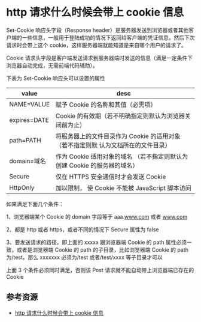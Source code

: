 # http 请求什么时候会带上 cookie 信息

Set-Cookie 响应头字段（Response header）是服务器发送到浏览器或者其他客户端的一些信息，一般用于登陆成功的情况下返回给客户端的凭证信息，然后下次请求时会带上这个 cookie，这样服务器端就能知道是来自哪个用户的请求了。

Cookie 请求头字段是客户端发送请求到服务器端时发送的信息（满足一定条件下浏览器自动完成，无需前端代码辅助）。

下表为 Set-Cookie 响应头可以设置的属性

| value | desc |
| --- | --- |
| NAME=VALUE | 赋予 Cookie 的名称和其值（必需项） |
| expires=DATE | Cookie 的有效期（若不明确指定则默认为浏览器关闭前为止） |
| path=PATH | 将服务器上的文件目录作为 Cookie 的适用对象（若不指定则默 认为文档所在的文件目录） |
| domain=域名 | 作为 Cookie 适用对象的域名 （若不指定则默认为创建 Cookie 的服务器的域名） |
| Secure | 仅在 HTTPS 安全通信时才会发送 Cookie |
| HttpOnly | 加以限制， 使 Cookie 不能被 JavaScript 脚本访问 |

如果满足下面几个条件：

1、浏览器端某个 Cookie 的 domain 字段等于 aaa.www.com 或者 www.com

2、都是 http 或者 https，或者不同的情况下 Secure 属性为 false

3、要发送请求的路径，即上面的 xxxxx 跟浏览器端 Cookie 的 path 属性必须一致，或者是浏览器端 Cookie 的 path 的子目录，比如浏览器端 Cookie 的 path 为/test，那么 xxxxxxx 必须为/test 或者/test/xxxx 等子目录才可以

上面 3 个条件必须同时满足，否则该 Post 请求就不能自动带上浏览器端已存在的 Cookie

## 参考资源

- [http 请求什么时候会带上 cookie 信息](https://blog.csdn.net/john1337/article/details/104571244)
